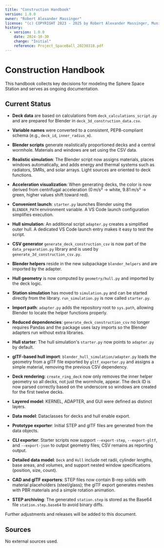 ```yaml
---
title: "Construction Handbook"
version: 1.0.0
owner: "Robert Alexander Massinger"
license: "(c) COPYRIGHT 2023 - 2025 by Robert Alexander Massinger, Munich, Germany. ALL RIGHTS RESERVED."
history:
  - version: 1.0.0
    date: 2024-10-30
    change: "Initial"
    reference: Project_SpaceBall_20230318.pdf
---
```

# Construction Handbook

This handbook collects key decisions for modeling the Sphere Space Station and serves as ongoing documentation.

## Current Status

- **Deck data** are based on calculations from `deck_calculations_script.py` and are prepared for Blender in `deck_3d_construction_data.csv`.
- **Variable names** were converted to a consistent, PEP8-compliant schema (e.g., `deck_id`, `inner_radius_m`).
- **Blender scripts** generate realistically proportioned decks and a central wormhole. Materials and windows are set using the CSV data.
- **Realistic simulation**: The Blender script now assigns materials, places windows automatically, and adds energy and thermal systems such as radiators, SMRs, and solar arrays. Light sources are oriented to deck functions.
- **Acceleration visualization**: When generating decks, the color is now derived from centrifugal acceleration (0 m/s² → white, 9.81 m/s² → green, higher values shift toward red).
- **Convenient launch**: `starter.py` launches Blender using the `BLENDER_PATH` environment variable. A VS Code launch configuration simplifies execution.
- **Hull simulation**: An additional script `adapter.py` creates a simplified outer hull. A dedicated VS Code launch entry makes it easy to test the script.
- **CSV generator** `generate_deck_construction_csv` is now part of the `data_preparation.py` library and is used by `generate_3d_construction_csv.py`.
- **Blender helpers** reside in the new subpackage `blender_helpers` and are imported by the adapter.
- **Hull geometry** is now computed by `geometry/hull.py` and imported by the deck logic.
- **Station simulation** has moved to `simulation.py` and can be started directly from the library. `run_simulation.py` is now called `starter.py`.

- **Import path**: `adapter.py` adds the repository root to `sys.path`, allowing Blender to locate the helper functions properly.

- **Reduced dependencies**: `generate_deck_construction_csv` no longer requires Pandas and the package uses lazy imports so the Blender adapters run without extra libraries.
- **Hull starter**: The hull simulation's `starter.py` now points to `adapter.py` by default.
- **glTF-based hull import**: `blender_hull_simulation/adapter.py` loads the
  geometry from a glTF file exported by `gltf_exporter.py` and assigns a simple
  material, removing the previous CSV dependency.

- **Deck rendering**: `create_ring_deck` now only removes the inner helper geometry so all decks, not just the wormhole, appear. The deck ID is now parsed correctly based on the underscore so windows are created for the first twelve decks.

- **Layered model**: KERNEL, ADAPTER, and GUI were defined as distinct layers.
- **Data model**: Dataclasses for decks and hull enable export.
- **Prototype exporter**: Initial STEP and glTF files are generated from the data objects.

- **CLI exporter**: Starter scripts now support `--export-step`, `--export-gltf`, and `--export-json` to output geometry files; CSV remains as reporting output.

- **Detailed data model**: `Deck` and `Hull` include net radii, cylinder lengths, base areas, and volumes, and support nested window specifications (position, size, count).

- **CAD and glTF exporters**: STEP files now contain B-rep solids with material placeholders (steel/glass); the glTF export generates meshes with PBR materials and a simple rotation animation.

- **STEP archiving**: The generated `station.step` is stored as the Base64 file `station.step.base64` to avoid binary diffs.

Further adjustments and releases will be added to this document.

## Sources

No external sources used.
